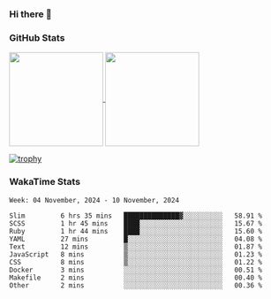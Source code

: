### Hi there 👋

### GitHub Stats

<a href="https://github.com/anuraghazra/github-readme-stats">
  <img align="center" height="170px" src="https://github-readme-stats.vercel.app/api/top-langs/?username=tksfjt1024&layout=compact&count_private=true&show_icons=true&show_icons=true&theme=graywhite" />
</a>
<a href="https://github.com/anuraghazra/github-readme-stats">
  <img align="center" height="170px" src="https://github-readme-stats.vercel.app/api?username=tksfjt1024&count_private=true&show_icons=true&show_icons=true&theme=graywhite" />
</a>

[![trophy](https://github-profile-trophy.vercel.app/?username=tksfjt1024)](https://github.com/ryo-ma/github-profile-trophy)

### WakaTime Stats

<!--START_SECTION:waka-->
```text
Week: 04 November, 2024 - 10 November, 2024

Slim         6 hrs 35 mins   ██████████████▓░░░░░░░░░░   58.91 % 
SCSS         1 hr 45 mins    ████░░░░░░░░░░░░░░░░░░░░░   15.67 % 
Ruby         1 hr 44 mins    ████░░░░░░░░░░░░░░░░░░░░░   15.60 % 
YAML         27 mins         █░░░░░░░░░░░░░░░░░░░░░░░░   04.08 % 
Text         12 mins         ▒░░░░░░░░░░░░░░░░░░░░░░░░   01.87 % 
JavaScript   8 mins          ▒░░░░░░░░░░░░░░░░░░░░░░░░   01.23 % 
CSS          8 mins          ▒░░░░░░░░░░░░░░░░░░░░░░░░   01.22 % 
Docker       3 mins          ░░░░░░░░░░░░░░░░░░░░░░░░░   00.51 % 
Makefile     2 mins          ░░░░░░░░░░░░░░░░░░░░░░░░░   00.40 % 
Other        2 mins          ░░░░░░░░░░░░░░░░░░░░░░░░░   00.36 % 
```
<!--END_SECTION:waka-->

